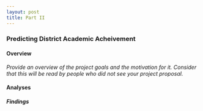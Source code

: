 ```yaml
---
layout: post
title: Part II 
---
```

### Predicting District Academic Acheivement

#### Overview
*Provide an overview of the project goals and the motivation for it. Consider that this will be read by people who did not see your project proposal.*

#### Analyses


##### Findings

